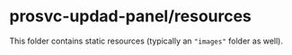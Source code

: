 # prosvc-updad-panel/resources

This folder contains static resources (typically an `"images"` folder as well).
